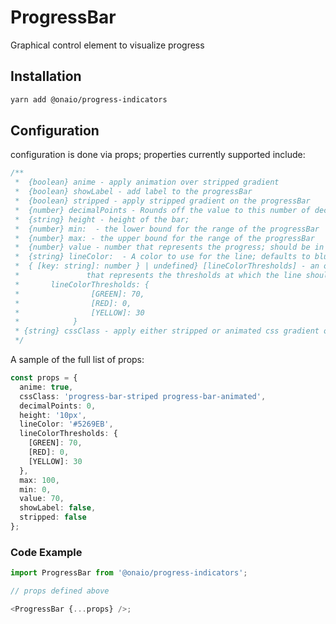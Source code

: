 # ProgressBar

Graphical control element to visualize progress

## Installation

```sh
yarn add @onaio/progress-indicators
```

## Configuration

configuration is done via props; properties currently supported include:

```typescript
/**
 *  {boolean} anime - apply animation over stripped gradient
 *  {boolean} showLabel - add label to the progressBar
 *  {boolean} stripped - apply stripped gradient on the progressBar
 *  {number} decimalPoints - Rounds off the value to this number of decimalPoints;
 *  {string} height - height of the bar;
 *  {number} min:  - the lower bound for the range of the progressBar
 *  {number} max: - the upper bound for the range of the progressBar
 *  {number} value - number that represents the progress; should be in range[min, max)
 *  {string} lineColor:  - A color to use for the line; defaults to blue
 *  { [key: string]: number } | undefined} [lineColorThresholds] - an optional object
 *               that represents the thresholds at which the line should change colors
 *       lineColorThresholds: {
 *                [GREEN]: 70,
 *                [RED]: 0,
 *                [YELLOW]: 30
 *            }
 * {string} cssClass - apply either stripped or animated css gradient on progressBar
 */
```

A sample of the full list of props:

```typescript
const props = {
  anime: true,
  cssClass: 'progress-bar-striped progress-bar-animated',
  decimalPoints: 0,
  height: '10px',
  lineColor: '#5269EB',
  lineColorThresholds: {
    [GREEN]: 70,
    [RED]: 0,
    [YELLOW]: 30
  },
  max: 100,
  min: 0,
  value: 70,
  showLabel: false,
  stripped: false
};
```

### Code Example

```typescript
import ProgressBar from '@onaio/progress-indicators';

// props defined above

<ProgressBar {...props} />;
```
